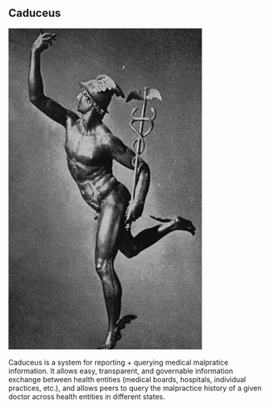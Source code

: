 ## Caduceus
![An image of Hermes with the caduceus.](hermes_with_caduceus.jpeg)

Caduceus is a system for reporting + querying medical malpratice information. It allows easy, transparent, and governable information exchange between health entities (medical boards, hospitals, individual practices, etc.), and allows peers to query the malpractice history of a given doctor across health entities in different states.

